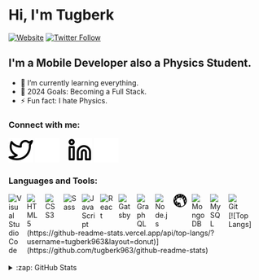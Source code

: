 # Hi, I'm Tugberk

[![Website](https://img.shields.io/website?label=tugberk963.com&style=for-the-badge&url=https%3A%2F%2Fcodestackr.com)]((https://github.com/tugberk963/tugberk963))
[![Twitter Follow](https://img.shields.io/twitter/follow/tugberk963?color=1DA1F2&logo=twitter&style=for-the-badge)](https://twitter.com/intent/follow?original_referer=https%3A%2F%2Fgithub.com%2Ftugberk963&screen_name=tugberk963)


## I'm a Mobile Developer also a Physics Student.

- 🌱 I’m currently learning everything.
- 🥅 2024 Goals: Becoming a Full Stack.
- ⚡ Fun fact: I hate Physics.

### Connect with me:
[![website](./img/twitter-light.svg)](https://twitter.com/tugberk963#gh-light-mode-only)
[![website](./img/twitter-dark.svg)](https://twitter.com/tugberk963#gh-dark-mode-only)
&nbsp;&nbsp;
[![website](./img/linkedin-light.svg)](https://www.linkedin.com/in/tu%C4%9Fberk-s-a75a92161/#gh-light-mode-only)
[![website](./img/linkedin-dark.svg)](https://www.linkedin.com/in/tu%C4%9Fberk-s-a75a92161/#gh-dark-mode-only)
&nbsp;&nbsp;

### Languages and Tools:

<img align="left" alt="Visual Studio Code" width="26px" src="https://cdn.jsdelivr.net/gh/devicons/devicon/icons/vscode/vscode-original.svg" style="padding-right:10px;" />
<img align="left" alt="HTML5" width="26px" src="https://cdn.jsdelivr.net/gh/devicons/devicon/icons/html5/html5-original.svg" style="padding-right:10px;" />
<img align="left" alt="CSS3" width="26px" src="https://cdn.jsdelivr.net/gh/devicons/devicon/icons/css3/css3-original.svg" style="padding-right:10px;" />
<img align="left" alt="Sass" width="26px" src="https://cdn.jsdelivr.net/gh/devicons/devicon/icons/sass/sass-original.svg" style="padding-right:10px;" />
<img align="left" alt="JavaScript" width="26px" src="https://cdn.jsdelivr.net/gh/devicons/devicon/icons/javascript/javascript-original.svg" style="padding-right:10px;" />
<img align="left" alt="React" width="26px" src="https://cdn.jsdelivr.net/gh/devicons/devicon/icons/react/react-original.svg" style="padding-right:10px;" />
<img align="left" alt="Gatsby" width="26px" src="https://cdn.jsdelivr.net/gh/devicons/devicon/icons/gatsby/gatsby-original.svg" style="padding-right:10px;" />
<img align="left" alt="GraphQL" width="26px" src="https://cdn.jsdelivr.net/gh/devicons/devicon/icons/graphql/graphql-plain.svg" style="padding-right:10px;" />
<img align="left" alt="Node.js" width="26px" src="https://cdn.jsdelivr.net/gh/devicons/devicon/icons/nodejs/nodejs-original.svg" style="padding-right:10px;" />
<img align="left" alt="Deno" width="26px" src="./img/deno-light.svg" style="padding-right:10px;" />
<img align="left" alt="MongoDB" width="26px" src="https://cdn.jsdelivr.net/gh/devicons/devicon/icons/mongodb/mongodb-original.svg" style="padding-right:10px;" />
<img align="left" alt="MySQL" width="26px" src="https://cdn.jsdelivr.net/gh/devicons/devicon/icons/mysql/mysql-original.svg" style="padding-right:10px;" />
<img align="left" alt="Git" width="26px" src="https://cdn.jsdelivr.net/gh/devicons/devicon/icons/git/git-original.svg" style="padding-right:10px;" />

<br>
<br>
[![Top Langs](https://github-readme-stats.vercel.app/api/top-langs/?username=tugberk963&layout=donut)](https://github.com/tugberk963/github-readme-stats)
<br>
<br>
<details>
  <summary>:zap: GitHub Stats</summary>
  <img align="left" alt="Tugberk's GitHub Stats" src="https://github-readme-stats.vercel.app/api?username=tugberk963&show_icons=true&hide_border=false&title_color=ff652f&icon_color=FFE400&bg_color=09131B&text_color=ffffff&border_color=0c1a25" />
</details>

[website]: https://tugberk963.com
[twitter]: https://twitter.com/tugberk963
[linkedin]: https://www.linkedin.com/in/tu%C4%9Fberk-s-a75a92161/

